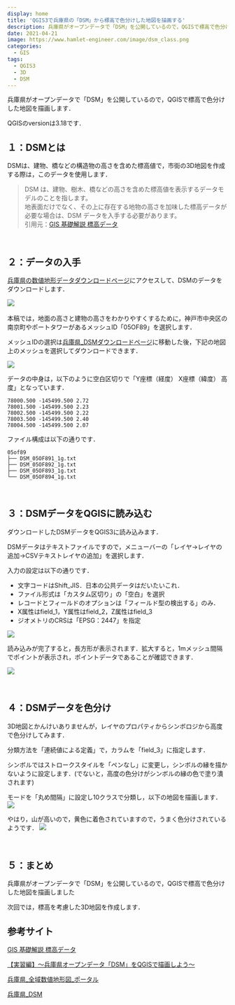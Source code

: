```yaml
---
display: home
title: 'QGIS3で兵庫県の「DSM」から標高で色分けした地図を描画する'
description: 兵庫県がオープンデータで「DSM」を公開しているので，QGISで標高で色分けした地図を描画します．．QGISのversionは3.18です．
date: 2021-04-21
image: https://www.hamlet-engineer.com/image/dsm_class.png
categories: 
  - GIS
tags:
  - QGIS3
  - 3D
  - DSM
---
```

兵庫県がオープンデータで「DSM」を公開しているので，QGISで標高で色分けした地図を描画します．

QGISのversionは3.18です．
<!-- more -->


## １：DSMとは
DSMは、建物、橋などの構造物の高さを含めた標高値で，市街の3D地図を作成する際は，このデータを使用します．

> DSM は、建物、樹木、橋などの高さを含めた標高値を表示するデータモデルのことを指します。<br>
地表面だけでなく、その上に存在する地物の高さを加味した標高データが必要な場合は、DSM データを入手する必要があります。<br>
引用元：[GIS 基礎解説 標高データ](https://www.esrij.com/gis-guide/other-dataformat/elevation-data/)

<br>

## ２：データの入手
[兵庫県の数値地形データダウンロードページ](https://www.geospatial.jp/ckan/dataset/2010-2018-hyogo-geo-potal)にアクセスして、DSMのデータをダウンロードします．

![](/image/dsm_DL.png)
<br>
<br>
本稿では，地面の高さと建物の高さをわかりやすくするために，神戸市中央区の南京町やポートタワーがあるメッシュID「05OF89」を選択します．

メッシュIDの選択は[兵庫県_DSMダウンロードページ](https://www.geospatial.jp/ckan/dataset/2010-2018-hyogo-geo-dsm/resource/5473fd75-0bcc-423b-960d-99ab37b25bff)に移動した後，下記の地図上のメッシュを選択してダウンロードできます．

![](/image/dsm_DL_map.png)

データの中身は，以下のように空白区切りで「Y座標（経度） X座標（緯度） 高度」となっています．

```
78000.500 -145499.500 2.72
78001.500 -145499.500 2.23
78002.500 -145499.500 2.22
78003.500 -145499.500 2.40
78004.500 -145499.500 2.07
```

ファイル構成は以下の通りです．

```
05of89
├── DSM_05OF891_1g.txt
├── DSM_05OF892_1g.txt
├── DSM_05OF893_1g.txt
└── DSM_05OF894_1g.txt
```
<br>

## ３：DSMデータをQGISに読み込む
ダウンロードしたDSMデータをQGIS3に読み込みます．

DSMデータはテキストファイルですので，メニューバーの「レイヤ->レイヤの追加->CSVテキストレイヤの追加」を選択します．

入力の設定は以下の通りです．
- 文字コードはShift_JIS．日本の公共データはだいたいこれ．
- ファイル形式は「カスタム区切り」の「空白」を選択
- レコードとフィールドのオプションは「フィールド型の検出する」のみ．
- X属性はfield_1，Y属性はfield_2，Z属性はfield_3
- ジオメトリのCRSは「EPSG：2447」を指定

![](/image/dsm_load.png)

読み込みが完了すると，長方形が表示されます．拡大すると，1mメッシュ間隔でポイントが表示され，ポイントデータであることが確認できます．

![](/image/dsm_point.png)<br>

<br>

## ４：DSMデータを色分け
3D地図とかんけいありませんが，レイヤのプロパティからシンボロジから高度で色分けしてみます．

分類方法を「連続値による定義」で，カラムを「field_3」に指定します．

シンボルではストロークスタイルを「ペンなし」に変更し，シンボルの縁を描かないように設定します．(でないと，高度の色分けがシンボルの縁の色で塗り潰されます)

モードを「丸め間隔」に設定し10クラスで分類し，以下の地図を描画します．
![](/image/dsm_class_setting.png)

やはり，山が高いので，黄色に着色されていますので，うまく色分けされているようです．
![](/image/dsm_class.png)

<br>

## ５：まとめ
兵庫県がオープンデータで「DSM」を公開しているので，QGISで標高で色分けした地図を描画しました

次回では，標高を考慮した3D地図を作成します．

## 参考サイト
[GIS 基礎解説 標高データ](https://www.esrij.com/gis-guide/other-dataformat/elevation-data/)

[【実習編】～兵庫県オープンデータ「DSM」をQGISで描画しよう～](https://note.com/kinari_iro/n/nd291716f021b)

[兵庫県_全域数値地形図_ポータル](https://www.geospatial.jp/ckan/dataset/2010-2018-hyogo-geo-potal)

[兵庫県_DSM](https://www.geospatial.jp/ckan/dataset/2010-2018-hyogo-geo-dsm/resource/5473fd75-0bcc-423b-960d-99ab37b25bff)

<!-- コメント -->
<Vssue :title="$title" />